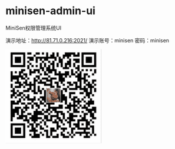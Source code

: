 # minisen-admin-ui
MiniSen权限管理系统UI

演示地址：http://81.71.0.216:2021/
演示账号：minisen  密码：minisen

![image](https://github.com/minisen/minisen-admin-ui/blob/master/src/assets/1.png)



